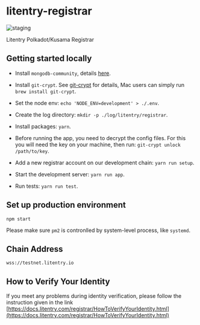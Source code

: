 # litentry-registrar

![staging](https://github.com/litentry/litentry-registrar/workflows/staging/badge.svg)

Litentry Polkadot/Kusama Registrar

## Getting started locally

- Install `mongodb-community`, details [here](https://docs.mongodb.com/manual/administration/install-community).

- Install `git-crypt`. See [git-crypt](https://github.com/AGWA/git-crypt/blob/master/INSTALL.md) for details, Mac users can simply run `brew install git-crypt`.

- Set the node env: `echo 'NODE_ENV=development' > ./.env`.

- Create the log directory: `mkdir -p ./log/litentry/registrar`.

- Install packages: `yarn`.

- Before running the app, you need to decrypt the config files. For this you will need the key on your machine, then run: `git-crypt unlock /path/to/key`.

- Add a new registrar account on our development chain: `yarn run setup`.

- Start the development server: `yarn run app`.

- Run tests: `yarn run test`.

## Set up production environment

```
npm start
```


Please make sure `pm2` is contronlled by system-level process, like `systemd`.

## Chain Address
```
wss://testnet.litentry.io
```


## How to Verify Your Identity
If you meet any problems during identity verification, please follow the instruction given in the link [https://docs.litentry.com/registrar/HowToVerifyYourIdentity.html](https://docs.litentry.com/registrar/HowToVerifyYourIdentity.html)
